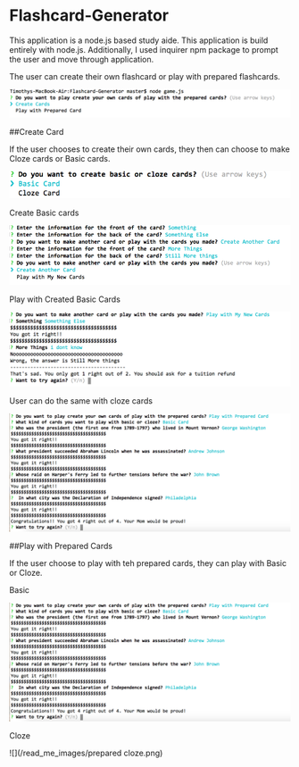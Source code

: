 # Flashcard-Generator
This application is a node.js based study aide. This application is build entirely with node.js.  Additionally, I used inquirer npm package to prompt the user and move through application. 

The user can create their own flashcard or play with prepared flashcards.

![](/read_me_images/createprepared.png)


##Create Card

If the user chooses to create their own cards, they then can choose to make Cloze cards or Basic cards.

![](/read_me_images/createbasiccloze.png)

Create Basic cards

![](/read_me_images/createbasic.png)

Play with Created Basic Cards

![](/read_me_images/playcreatedbasic.png)

User can do the same with cloze cards

![](/read_me_images/playclozeprepared.png)

##Play with Prepared Cards

If the user choose to play with teh prepared cards, they can play with Basic or Cloze.

Basic

![](/read_me_images/playclozeprepared.png)

Cloze

![](/read_me_images/prepared cloze.png)

